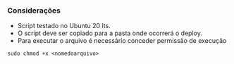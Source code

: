 ### Considerações
*   Script testado no Ubuntu 20 lts.
*   O script deve ser copiado para a pasta onde ocorrerá o deploy.
*   Para executar o arquivo é necessário conceder permissão de execução
    
```
sudo chmod +x <nomedoarquivo>
```
